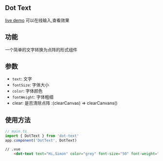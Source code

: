 ## Dot Text
[live demo](https://dot-text.netlify.app/)
可以在线输入,查看效果

## 功能
一个简单的文字转换为点阵的形式组件

## 参数
- `text`: 文字
- `fontSize`: 字体大小
- `color`: 字体颜色
- `fontWeight`: 字体粗细
-  clear: 是否清除点阵 :(clearCanvas) => clearCanvans()

## 使用方法
```js
// main.ts
import { DotText } from 'dot-text'
app.component('DotText', DotText)
```
```html
// .vue
    <dot-text text="Hi,Simon" color="grey" font-size="50" font-weight="10" ma />
```
